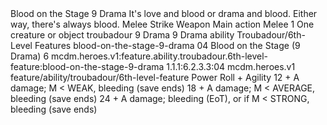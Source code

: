 <ability>
  <name>Blood on the Stage</name>
  <cost>9 Drama</cost>
  <flavor>It&apos;s love and blood or drama and blood. Either way, there&apos;s always blood.</flavor>
  <keywords>
    <keyword>Melee</keyword>
    <keyword>Strike</keyword>
    <keyword>Weapon</keyword>
  </keywords>
  <type>Main action</type>
  <distance>Melee 1</distance>
  <target>One creature or object</target>
  <metadata>
    <class>troubadour</class>
    <cost>9 Drama</cost>
    <cost_amount>9</cost_amount>
    <cost_resource>Drama</cost_resource>
    <feature_type>ability</feature_type>
    <file_dpath>Troubadour/6th-Level Features</file_dpath>
    <item_id>blood-on-the-stage-9-drama</item_id>
    <item_index>04</item_index>
    <item_name>Blood on the Stage (9 Drama)</item_name>
    <level>6</level>
    <scc>mcdm.heroes.v1:feature.ability.troubadour.6th-level-feature:blood-on-the-stage-9-drama</scc>
    <scdc>1.1.1:6.2.3.3:04</scdc>
    <source>mcdm.heroes.v1</source>
    <type>feature/ability/troubadour/6th-level-feature</type>
  </metadata>
  <effects>
    <effect type="roll">
      <roll>Power Roll + Agility</roll>
      <t1>12 + A damage; M &lt; WEAK, bleeding (save ends)</t1>
      <t2>18 + A damage; M &lt; AVERAGE, bleeding (save ends)</t2>
      <t3>24 + A damage; bleeding (EoT), or if M &lt; STRONG, bleeding (save ends)</t3>
    </effect>
  </effects>
</ability>

